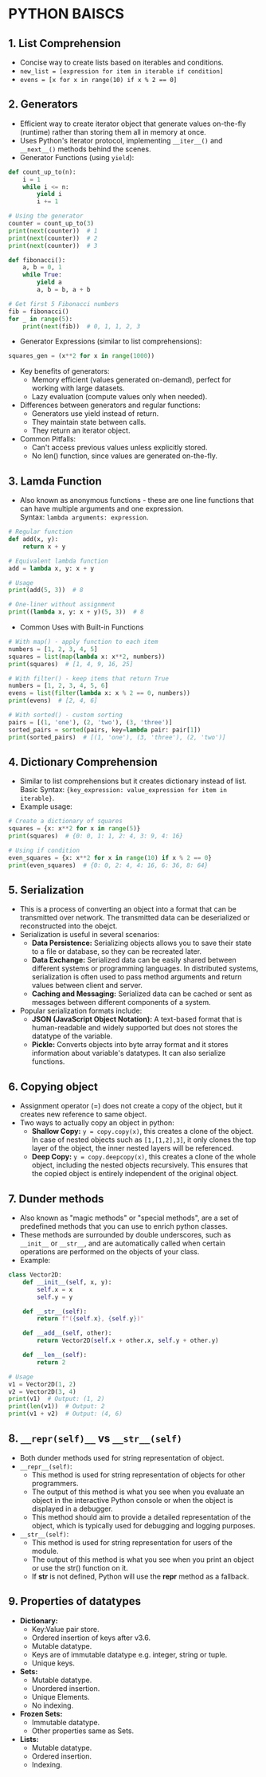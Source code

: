# PYTHON BAISCS

## 1. List Comprehension

- Concise way to create lists based on iterables and conditions.
- `new_list = [expression for item in iterable if condition]`
- `evens = [x for x in range(10) if x % 2 == 0]`

## 2. Generators

- Efficient way to create iterator object that generate values on-the-fly (runtime) rather than storing them all in memory at once.
- Uses Python's iterator protocol, implementing `__iter__()` and `__next__()` methods behind the scenes.
- Generator Functions (using `yield`):
```py
def count_up_to(n):
    i = 1
    while i <= n:
        yield i
        i += 1

# Using the generator
counter = count_up_to(3)
print(next(counter))  # 1
print(next(counter))  # 2
print(next(counter))  # 3
```
```py
def fibonacci():
    a, b = 0, 1
    while True:
        yield a
        a, b = b, a + b

# Get first 5 Fibonacci numbers
fib = fibonacci()
for _ in range(5):
    print(next(fib))  # 0, 1, 1, 2, 3
```
- Generator Expressions (similar to list comprehensions):
```py
squares_gen = (x**2 for x in range(1000))
```
- Key benefits of generators:
	- Memory efficient (values generated on-demand), perfect for working with large datasets.
	- Lazy evaluation (compute values only when needed).
- Differences between generators and regular functions:
	- Generators use yield instead of return.
	- They maintain state between calls.
	- They return an iterator object.
- Common Pitfalls:
	- Can't access previous values unless explicitly stored.
	- No len() function, since values are generated on-the-fly.

## 3. Lamda Function

- Also known as anonymous functions - these are one line functions that can have multiple arguments and one expression.  
Syntax: `lambda arguments: expression`.
```py
# Regular function
def add(x, y):
    return x + y

# Equivalent lambda function
add = lambda x, y: x + y

# Usage
print(add(5, 3))  # 8

# One-liner without assignment
print((lambda x, y: x + y)(5, 3))  # 8
```
- Common Uses with Built-in Functions
```py
# With map() - apply function to each item
numbers = [1, 2, 3, 4, 5]
squares = list(map(lambda x: x**2, numbers))
print(squares)  # [1, 4, 9, 16, 25]

# With filter() - keep items that return True
numbers = [1, 2, 3, 4, 5, 6]
evens = list(filter(lambda x: x % 2 == 0, numbers))
print(evens)  # [2, 4, 6]

# With sorted() - custom sorting
pairs = [(1, 'one'), (2, 'two'), (3, 'three')]
sorted_pairs = sorted(pairs, key=lambda pair: pair[1])
print(sorted_pairs)  # [(1, 'one'), (3, 'three'), (2, 'two')]
```

## 4. Dictionary Comprehension

- Similar to list comprehensions but it creates dictionary instead of list.  
Basic Syntax: `{key_expression: value_expression for item in iterable}`.
- Example usage:
```py
# Create a dictionary of squares
squares = {x: x**2 for x in range(5)}
print(squares)  # {0: 0, 1: 1, 2: 4, 3: 9, 4: 16}

# Using if condition
even_squares = {x: x**2 for x in range(10) if x % 2 == 0}
print(even_squares)  # {0: 0, 2: 4, 4: 16, 6: 36, 8: 64}
```

## 5. Serialization

- This is a process of converting an object into a format that can be transmitted over network. The transmitted data can be deserialized or reconstructed into the obejct.
- Serialization is useful in several scenarios:
    - **Data Persistence:** Serializing objects allows you to save their state to a file or database, so they can be recreated later.
    - **Data Exchange:** Serialized data can be easily shared between different systems or programming languages. In distributed systems, serialization is often used to pass method arguments and return values between client and server.
    - **Caching and Messaging:** Serialized data can be cached or sent as messages between different components of a system.
- Popular serialization formats include:
    - **JSON (JavaScript Object Notation):** A text-based format that is human-readable and widely supported but does not stores the datatype of the variable.
    - **Pickle:** Converts objects into byte array format and it stores information about variable's datatypes. It can also serialize functions.

## 6. Copying object

- Assignment operator (=) does not create a copy of the object, but it creates new reference to same object.
- Two ways to actually copy an object in python:
    - **Shallow Copy:** `y = copy.copy(x)`, this creates a clone of the object. In case of nested objects such as `[1,[1,2],3]`, it only clones the top layer of the object, the inner nested layers will be referenced.
    - **Deep Copy:** `y = copy.deepcopy(x)`, this creates a clone of the whole object, including the nested objects recursively. This ensures that the copied object is entirely independent of the original object.

## 7. Dunder methods

- Also known as "magic methods" or "special methods", are a set of predefined methods that you can use to enrich python classes.
- These methods are surrounded by double underscores, such as `__init__` or `__str__`, and are automatically called when certain operations are performed on the objects of your class.
- Example:
```py
class Vector2D:
    def __init__(self, x, y):
        self.x = x
        self.y = y

    def __str__(self):
        return f"({self.x}, {self.y})"

    def __add__(self, other):
        return Vector2D(self.x + other.x, self.y + other.y)

    def __len__(self):
        return 2

# Usage
v1 = Vector2D(1, 2)
v2 = Vector2D(3, 4)
print(v1)  # Output: (1, 2)
print(len(v1))  # Output: 2
print(v1 + v2)  # Output: (4, 6)
```

## 8. `__repr(self)__` vs `__str__(self)`

- Both dunder methods used for string representation of object.
- `__repr__(self)`:
    - This method is used for string representation of objects for other programmers.
    - The output of this method is what you see when you evaluate an object in the interactive Python console or when the object is displayed in a debugger.
    - This method should aim to provide a detailed representation of the object, which is typically used for debugging and logging purposes.
- `__str__(self)`:
    - This method is used for string representation for users of the module.
    - The output of this method is what you see when you print an object or use the str() function on it.
    - If __str__ is not defined, Python will use the __repr__ method as a fallback.

## 9. Properties of datatypes

- **Dictionary:**
    - Key:Value pair store.
    - Ordered insertion of keys after v3.6.
    - Mutable datatype.
    - Keys are of immutable datatype e.g. integer, string or tuple.
    - Unique keys.
- **Sets:**
    - Mutable datatype.
    - Unordered insertion.
    - Unique Elements.
    - No indexing.
- **Frozen Sets:**
    - Immutable datatype.
    - Other properties same as Sets.
- **Lists:**
    - Mutable datatype.
    - Ordered insertion.
    - Indexing.
